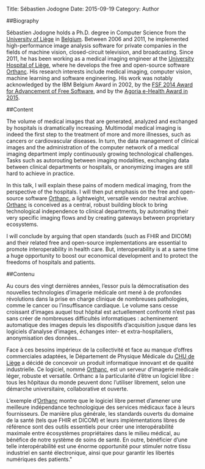 Title: Sébastien Jodogne
Date: 2015-09-19
Category: Author

##Biography

Sébastien Jodogne holds a Ph.D. degree in Computer Science from the 
[University of Liège](http://ulg.ac.be) in [Belgium](http://belgium.be). 
Between 2006 and 2011, he implemented 
high-performance image analysis software for private companies in the 
fields of machine vision, closed-circuit television, and broadcasting. 
Since 2011, he has been working as a medical imaging engineer at the 
[University Hospital of Liège](http://www.chu.ulg.ac.be/internet), where he develops the free and open-source 
software [Orthanc](http://www.orthanc-server.com/). His research interests include medical imaging, 
computer vision, machine learning and software engineering. His work was 
notably acknowledged by the IBM Belgium Award in 2002, by 
the [FSF 2014 Award for Advancement of Free Software](https://www.fsf.org/news/free-software-award-winners), and by the 
[Agoria e-Health Award in 2015](http://www.agoria.be/en/Liege-University-Hospital-CHU-Liege-wins-the-Agoria-eHealth-Award-for-a-world-first-in-medical-imaging).

##Content

The volume of medical images that are generated, analyzed and exchanged 
by hospitals is dramatically increasing. Multimodal medical imaging is 
indeed the first step to the treatment of more and more illnesses, such 
as cancers or cardiovascular diseases. In turn, the data management of 
clinical images and the administration of the computer network of a 
medical imaging department imply continuously growing technological 
challenges. Tasks such as autorouting between imaging modalities, 
exchanging data between clinical departments or hospitals, or 
anonymizing images are still hard to achieve in practice.

In this talk, I will explain these pains of modern medical imaging, 
from the perspective of the hospitals. I will then put emphasis on the 
free and open-source software [Orthanc](http://www.orthanc-server.com/), a lightweight, versatile vendor 
neutral archive. [Orthanc](http://www.orthanc-server.com/) is conceived as a central, robust building 
block to bring technological independence to clinical departments, by 
automating their very specific imaging flows and by creating gateways 
between proprietary ecosystems.

I will conclude by arguing that open standards (such as FHIR and DICOM) 
and their related free and open-source implementations are essential to 
promote interoperability in health care. But, interoperability is at a 
same time a huge opportunity to boost our economical development and to 
protect the freedoms of hospitals and patients.

##Contenu

Au cours des vingt dernières années, l’essor puis la démocratisation 
des nouvelles technologies d’imagerie médicale ont mené à de profondes 
révolutions dans la prise en charge clinique de nombreuses pathologies, 
comme le cancer ou l’insuffisance cardiaque. Le volume sans cesse 
croissant d’images auquel tout hôpital est actuellement confronté 
n’est pas sans créer de nombreuses difficultés informatiques : 
acheminement automatique des images depuis les dispositifs 
d’acquisition jusque dans les logiciels d’analyse d’images, 
échanges inter- et extra-hospitaliers, anonymisation des données…

Face à ces besoins impérieux de la collectivité et face au manque 
d’offres commerciales adaptées, le Département de Physique Médicale du 
[CHU de Liège](http://www.chu.ulg.ac.be/internet) a décidé de concevoir un produit informatique innovant et 
de qualité industrielle. Ce logiciel, nommé [Orthanc](http://www.orthanc-server.com/), est un serveur 
d’imagerie médicale léger, robuste et versatile. Orthanc a la particularité 
d’être un logiciel libre : tous les hôpitaux du monde peuvent donc 
l’utiliser librement, selon une démarche universitaire, collaborative 
et ouverte.

L’exemple d’[Orthanc](http://www.orthanc-server.com/) montre que le logiciel libre permet d’amener 
une meilleure indépendance technologique des services médicaux face 
à leurs fournisseurs. De manière plus générale, les standards ouverts 
du domaine de la santé (tels que FHIR et DICOM) et leurs implémentations 
libres de référence sont des outils essentiels pour créer une 
interopérabilité maximale entre écosystèmes propriétaires dans le 
milieu médical, au bénéfice de notre système de soins de santé. En 
outre, bénéficier d’une telle interopérabilité est une énorme 
opportunité pour stimuler notre tissu industriel en santé électronique, 
ainsi que pour garantir les libertés numériques des patients."


